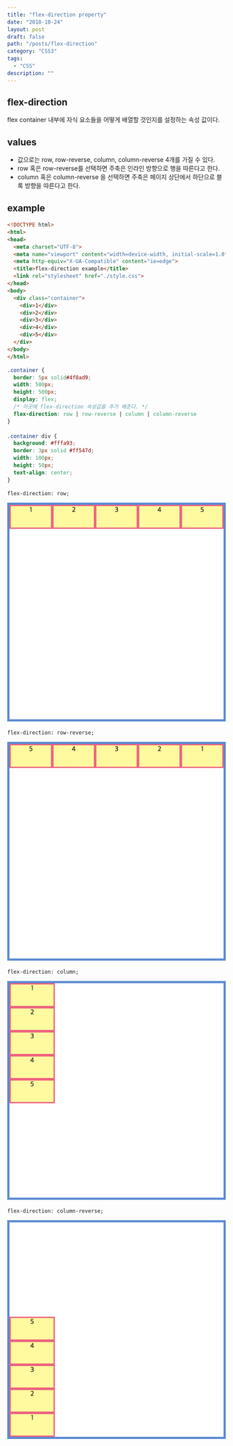```yaml
---
title: "flex-direction property"
date: "2018-10-24"
layout: post
draft: false
path: "/posts/flex-direction"
category: "CSS3"
tags: 
  - "CSS"
description: ""  
---
```


## flex-direction
flex container 내부에 자식 요소들을 어떻게 배열할 것인지를 설정하는 속성 값이다.

## values
* 값으로는 row, row-reverse, column, column-reverse 4개를 가질 수 있다.
* row 혹은 row-reverse를 선택하면 주축은 인라인 방향으로 행을 따른다고 한다.
* column 혹은 column-reverse 을 선택하면 주축은 페이지 상단에서 하단으로 블록 방향을 따른다고 한다.

## example
``` html
<!DOCTYPE html>
<html>
<head>
  <meta charset="UTF-8">
  <meta name="viewport" content="width=device-width, initial-scale=1.0">
  <meta http-equiv="X-UA-Compatible" content="ie=edge">
  <title>flex-direction example</title>
  <link rel="stylesheet" href="./style.css">
</head>
<body>
  <div class="container">
    <div>1</div>
    <div>2</div>
    <div>3</div>
    <div>4</div>
    <div>5</div>
  </div>
</body>
</html>
```

``` css
.container {
  border: 5px solid#4f8ad9;
  width: 500px;
  height: 500px;
  display: flex;
  /* 이곳에 flex-direction 속성값을 추가 해준다. */
  flex-direction: row | row-reverse | column | column-reverse
}

.container div {
  background: #fffa93;
  border: 3px solid #ff547d;
  width: 100px;
  height: 50px;
  text-align: center;
}
```

```
flex-direction: row;
```

![screenshot1](./1.png)


```
flex-direction: row-reverse;
```

![screenshot2](./2.png)


```
flex-direction: column;
```

![screenshot3](./3.png)

```
flex-direction: column-reverse;
```

![screenshot4](./4.png)